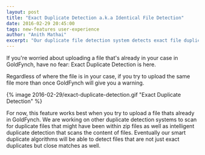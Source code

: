 ```yaml
---
layout: post
title: "Exact Duplicate Detection a.k.a Identical File Detection"
date: 2016-02-29 20:45:00
tags: new-features user-experience
author: "Anith Mathai"
excerpt: "Our duplicate file detection system detects exact file duplicates already uploaded."
---
```


If you're worried about uploading a file that's already in your case in GoldFynch, have no fear: Exact Duplicate Detection is here.

Regardless of where the file is in your case, if you try to upload the same file more than once GoldFynch will give you a warning.

{% image 2016-02-29/exact-duplicate-detection.gif "Exact Duplicate Detection" %}

For now, this feature works best when you try to upload a file thats already in GoldFynch. We are working on other duplicate detection systems to scan for duplicate files that might have been within zip files as well as intelligent duplicate detection that scans the content of files. Eventually our smart duplicate algorithms will be able to detect files that are not just exact duplicates but close matches as well.

